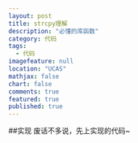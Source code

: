 ```yaml
---
layout: post
title: strcpy理解
description: "必懂的库函数"
category: 代码
tags: 
  - 代码
imagefeature: null
location: "UCAS"
mathjax: false
chart: false
comments: true
featured: true
published: true
---
```

##实现
废话不多说，先上实现的代码~
